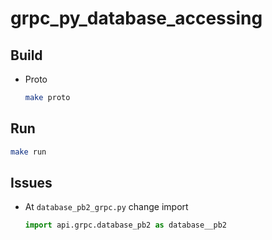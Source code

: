 # grpc_py_database_accessing

## Build
- Proto
    ```bash
    make proto
    ```

## Run
```bash
make run
```

## Issues
- At `database_pb2_grpc.py` change import
    ```python
    import api.grpc.database_pb2 as database__pb2
    ```